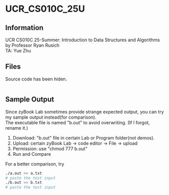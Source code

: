 # UCR_CS010C_25U
## Information
UCR CS010C 25-Summer: Introduction to Data Structures and Algorithms  
by Professor Ryan Rusich  
TA: Yue Zhu
## Files
Source code has been hiden.
```txt
```
## Sample Output
Since zyBook Lab sometimes provide strange expected output, 
you can try my sample output instead(for comparison).  
The executable file is named "b.out" to avoid overwriting. (If I forgot, rename it.)
1. Download: "b.out" file in certain Lab or Program folder(not demos).
2. Upload: certain zyBook Lab -> code editor -> File -> upload
3. Permission: use "chmod 777 b.out"
4. Run and Compare

For a better comparison, try 
```bash
./a.out >> a.txt
# paste the test input
./b.out >> b.txt
# paste the test input
```